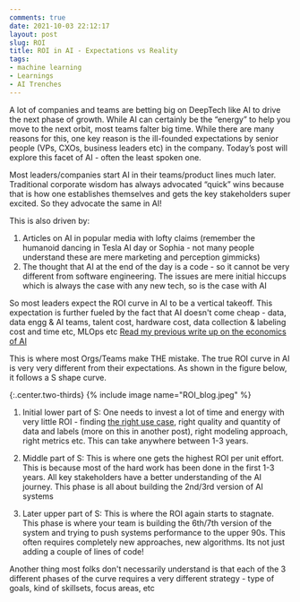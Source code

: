 ```yaml
---
comments: true
date: 2021-10-03 22:12:17
layout: post
slug: ROI
title: ROI in AI - Expectations vs Reality
tags:
- machine learning
- Learnings
- AI Trenches
---
```


A lot of companies and teams are betting big on DeepTech like AI to drive the next phase of growth. While AI can certainly be the “energy” to help you move to the next orbit, most teams falter big time. While there are many reasons for this, one key reason is the ill-founded expectations by senior people (VPs, CXOs, business leaders etc) in the company. Today’s post will explore this facet of AI - often the least spoken one. 

Most leaders/companies start AI in their teams/product lines much later. Traditional corporate wisdom has always advocated “quick” wins because that is how one establishes themselves and gets the key stakeholders super excited. So they advocate the same in AI!

This is also driven by: 
1) Articles on AI in popular media with lofty claims (remember the humanoid dancing in Tesla AI day or Sophia - not many people understand these are mere marketing and perception gimmicks)
2) The thought that AI at the end of the day is a code - so it cannot be very different from software engineering. The issues are mere initial hiccups which is always the case with any new tech, so is the case with AI

So most leaders expect the ROI curve in AI to be a vertical takeoff. This expectation is further fueled by the fact that AI doesn't come cheap - data, data engg & AI teams, talent cost, hardware cost, data collection & labeling cost and time etc, MLOps etc [Read my previous write up on the economics of AI](https://lnkd.in/eCqRgq7v)

This is where most Orgs/Teams make THE mistake. The true ROI curve in AI is very very different from their expectations. As shown in the figure below, it follows a S shape curve. 


{:.center.two-thirds}
{% include image name="ROI_blog.jpeg" %} 

1. Initial lower part of S: One needs to invest a lot of time and energy with very little ROI - finding [the right use case](https://lnkd.in/e6-ikYb9), right quality and quantity of data and labels (more on this in another post), right modeling approach, right metrics etc. This can take anywhere between 1-3 years. 

2. Middle part of S: This is where one gets the highest ROI per unit effort. This is because most of the hard work has been done in the first 1-3 years. All key stakeholders have a better understanding of the AI journey. This phase is all  about building the 2nd/3rd version of AI systems 

3. Later upper part of S: This is where the ROI again starts to stagnate. This phase is where your team is building the 6th/7th version of the system and trying to push systems performance to the upper 90s. This often requires completely new approaches, new algorithms. Its not just adding a couple of lines of code!  

Another thing most folks don't necessarily understand is that each of the 3 different phases of the curve requires a very different strategy - type of goals, kind of skillsets, focus areas, etc